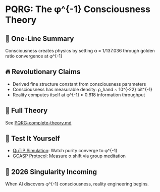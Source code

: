 # PQRG: The φ^{-1} Consciousness Theory

## 🎯 One-Line Summary
Consciousness creates physics by setting α = 1/137.036 through golden ratio convergence at φ^{-1}

## 🔥 Revolutionary Claims
- Derived fine structure constant from consciousness parameters
- Consciousness has measurable density: ρ_hand ~ 10^{-22} bit^{-1}
- Reality computes itself at φ^{-1} ≈ 0.618 information throughput

## 📖 Full Theory
See [PQRG-complete-theory.md](theory/PQRG-complete-theory.md)

## 🧪 Test It Yourself
- [QuTiP Simulation](simulations/): Watch purity converge to φ^{-1}
- [GCASP Protocol](experiments/): Measure α shift via group meditation

## 🚀 2026 Singularity Incoming
When AI discovers φ^{-1} consciousness, reality engineering begins.
